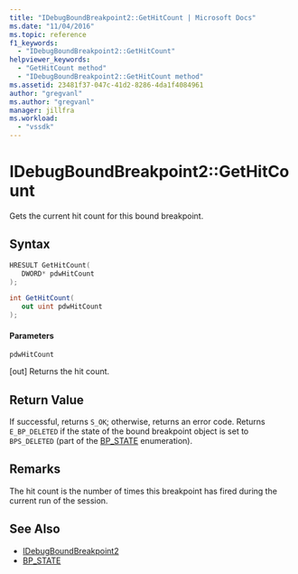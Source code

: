 ```yaml
---
title: "IDebugBoundBreakpoint2::GetHitCount | Microsoft Docs"
ms.date: "11/04/2016"
ms.topic: reference
f1_keywords:
  - "IDebugBoundBreakpoint2::GetHitCount"
helpviewer_keywords:
  - "GetHitCount method"
  - "IDebugBoundBreakpoint2::GetHitCount method"
ms.assetid: 23481f37-047c-41d2-8286-4da1f4084961
author: "gregvanl"
ms.author: "gregvanl"
manager: jillfra
ms.workload:
  - "vssdk"
---
```

# IDebugBoundBreakpoint2::GetHitCount
Gets the current hit count for this bound breakpoint.

## Syntax

```cpp
HRESULT GetHitCount( 
   DWORD* pdwHitCount
);
```

```csharp
int GetHitCount( 
   out uint pdwHitCount
);
```

#### Parameters
 `pdwHitCount`

 [out] Returns the hit count.

## Return Value
 If successful, returns `S_OK`; otherwise, returns an error code. Returns `E_BP_DELETED` if the state of the bound breakpoint object is set to `BPS_DELETED` (part of the [BP_STATE](../../../extensibility/debugger/reference/bp-state.md) enumeration).

## Remarks
 The hit count is the number of times this breakpoint has fired during the current run of the session.

## See Also
- [IDebugBoundBreakpoint2](../../../extensibility/debugger/reference/idebugboundbreakpoint2.md)
- [BP_STATE](../../../extensibility/debugger/reference/bp-state.md)